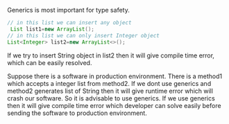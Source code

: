Generics is most important for type safety.
```java
// in this list we can insert any object
 List list1=new ArrayList();
// in this list we can only insert Integer object
List<Integer> list2=new ArrayList<>();

```
If we try to insert String object in list2 then it will give compile time error, which can be easily resolved.  

Suppose there is a software in production environment. There is a method1 which accepts a integer list from method2. If we dont use generics and method2 generates list of String then it will give runtime error which will crash our software. So it is advisable to use generics. If we use generics then it will give compile time error which developer can solve easily before sending the software to production environment.   
